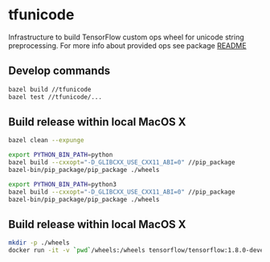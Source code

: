 # tfunicode

Infrastructure to build TensorFlow custom ops wheel for unicode string preprocessing.
For more info about provided ops see package [README](https://github.com/shkarupa-alex/tfunicode/blob/master/pip_package/README.md)

## Develop commands

```bash
bazel build //tfunicode
bazel test //tfunicode/...
```

## Build release within local MacOS X

```bash
bazel clean --expunge

export PYTHON_BIN_PATH=python
bazel build --cxxopt="-D_GLIBCXX_USE_CXX11_ABI=0" //pip_package
bazel-bin/pip_package/pip_package ./wheels

export PYTHON_BIN_PATH=python3
bazel build --cxxopt="-D_GLIBCXX_USE_CXX11_ABI=0" //pip_package
bazel-bin/pip_package/pip_package ./wheels
```

## Build release within local MacOS X

```bash
mkdir -p ./wheels
docker run -it -v `pwd`/wheels:/wheels tensorflow/tensorflow:1.8.0-devel build_linux_release.sh /wheels
```

